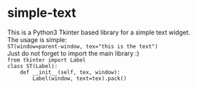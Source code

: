 # simple-text
This is a Python3 Tkinter based library for a simple text widget.<br>
The usage is simple:<br>
`ST(window=parent-window, tex="this is the text")`<br>
Just do not forget to import the main library :)<br>
`from tkinter import Label`<br>
`class ST(Label):`<br>
`    def __init__(self, tex, window):`<br>
`        Label(window, text=tex).pack()`<br>
